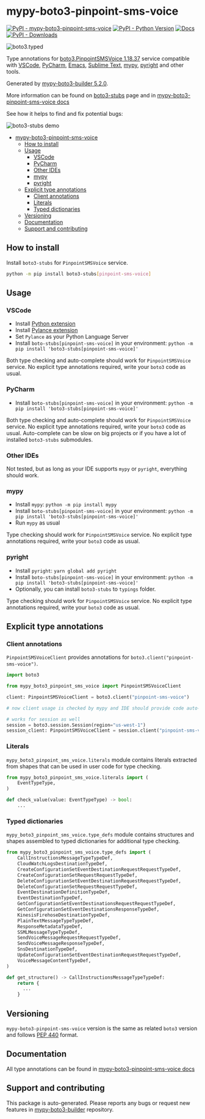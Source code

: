 <a id="mypy-boto3-pinpoint-sms-voice"></a>

# mypy-boto3-pinpoint-sms-voice

[![PyPI - mypy-boto3-pinpoint-sms-voice](https://img.shields.io/pypi/v/mypy-boto3-pinpoint-sms-voice.svg?color=blue)](https://pypi.org/project/mypy-boto3-pinpoint-sms-voice)
[![PyPI - Python Version](https://img.shields.io/pypi/pyversions/mypy-boto3-pinpoint-sms-voice.svg?color=blue)](https://pypi.org/project/mypy-boto3-pinpoint-sms-voice)
[![Docs](https://img.shields.io/readthedocs/mypy-boto3-builder.svg?color=blue)](https://mypy-boto3-builder.readthedocs.io/)
[![PyPI - Downloads](https://img.shields.io/pypi/dw/mypy-boto3-pinpoint-sms-voice?color=blue)](https://pypistats.org/packages/mypy-boto3-pinpoint-sms-voice)

![boto3.typed](https://github.com/vemel/mypy_boto3_builder/raw/master/logo.png)

Type annotations for
[boto3.PinpointSMSVoice 1.18.37](https://boto3.amazonaws.com/v1/documentation/api/1.18.37/reference/services/pinpoint-sms-voice.html#PinpointSMSVoice)
service compatible with [VSCode](https://code.visualstudio.com/),
[PyCharm](https://www.jetbrains.com/pycharm/),
[Emacs](https://www.gnu.org/software/emacs/),
[Sublime Text](https://www.sublimetext.com/),
[mypy](https://github.com/python/mypy),
[pyright](https://github.com/microsoft/pyright) and other tools.

Generated by
[mypy-boto3-builder 5.2.0](https://github.com/vemel/mypy_boto3_builder).

More information can be found on
[boto3-stubs](https://pypi.org/project/boto3-stubs/) page and in
[mypy-boto3-pinpoint-sms-voice docs](https://vemel.github.io/boto3_stubs_docs/mypy_boto3_pinpoint_sms_voice/)

See how it helps to find and fix potential bugs:

![boto3-stubs demo](https://github.com/vemel/mypy_boto3_builder/raw/master/demo.gif)

- [mypy-boto3-pinpoint-sms-voice](#mypy-boto3-pinpoint-sms-voice)
  - [How to install](#how-to-install)
  - [Usage](#usage)
    - [VSCode](#vscode)
    - [PyCharm](#pycharm)
    - [Other IDEs](#other-ides)
    - [mypy](#mypy)
    - [pyright](#pyright)
  - [Explicit type annotations](#explicit-type-annotations)
    - [Client annotations](#client-annotations)
    - [Literals](#literals)
    - [Typed dictionaries](#typed-dictionaries)
  - [Versioning](#versioning)
  - [Documentation](#documentation)
  - [Support and contributing](#support-and-contributing)

<a id="how-to-install"></a>

## How to install

Install `boto3-stubs` for `PinpointSMSVoice` service.

```bash
python -m pip install boto3-stubs[pinpoint-sms-voice]
```

<a id="usage"></a>

## Usage

<a id="vscode"></a>

### VSCode

- Install
  [Python extension](https://marketplace.visualstudio.com/items?itemName=ms-python.python)
- Install
  [Pylance extension](https://marketplace.visualstudio.com/items?itemName=ms-python.vscode-pylance)
- Set `Pylance` as your Python Language Server
- Install `boto-stubs[pinpoint-sms-voice]` in your environment:
  `python -m pip install 'boto3-stubs[pinpoint-sms-voice]'`

Both type checking and auto-complete should work for `PinpointSMSVoice`
service. No explicit type annotations required, write your `boto3` code as
usual.

<a id="pycharm"></a>

### PyCharm

- Install `boto-stubs[pinpoint-sms-voice]` in your environment:
  `python -m pip install 'boto3-stubs[pinpoint-sms-voice]'`

Both type checking and auto-complete should work for `PinpointSMSVoice`
service. No explicit type annotations required, write your `boto3` code as
usual. Auto-complete can be slow on big projects or if you have a lot of
installed `boto3-stubs` submodules.

<a id="other-ides"></a>

### Other IDEs

Not tested, but as long as your IDE supports `mypy` or `pyright`, everything
should work.

<a id="mypy"></a>

### mypy

- Install `mypy`: `python -m pip install mypy`
- Install `boto-stubs[pinpoint-sms-voice]` in your environment:
  `python -m pip install 'boto3-stubs[pinpoint-sms-voice]'`
- Run `mypy` as usual

Type checking should work for `PinpointSMSVoice` service. No explicit type
annotations required, write your `boto3` code as usual.

<a id="pyright"></a>

### pyright

- Install `pyright`: `yarn global add pyright`
- Install `boto-stubs[pinpoint-sms-voice]` in your environment:
  `python -m pip install 'boto3-stubs[pinpoint-sms-voice]'`
- Optionally, you can install `boto3-stubs` to `typings` folder.

Type checking should work for `PinpointSMSVoice` service. No explicit type
annotations required, write your `boto3` code as usual.

<a id="explicit-type-annotations"></a>

## Explicit type annotations

<a id="client-annotations"></a>

### Client annotations

`PinpointSMSVoiceClient` provides annotations for
`boto3.client("pinpoint-sms-voice")`.

```python
import boto3

from mypy_boto3_pinpoint_sms_voice import PinpointSMSVoiceClient

client: PinpointSMSVoiceClient = boto3.client("pinpoint-sms-voice")

# now client usage is checked by mypy and IDE should provide code auto-complete

# works for session as well
session = boto3.session.Session(region="us-west-1")
session_client: PinpointSMSVoiceClient = session.client("pinpoint-sms-voice")
```

<a id="literals"></a>

### Literals

`mypy_boto3_pinpoint_sms_voice.literals` module contains literals extracted
from shapes that can be used in user code for type checking.

```python
from mypy_boto3_pinpoint_sms_voice.literals import (
    EventTypeType,
)

def check_value(value: EventTypeType) -> bool:
    ...
```

<a id="typed-dictionaries"></a>

### Typed dictionaries

`mypy_boto3_pinpoint_sms_voice.type_defs` module contains structures and shapes
assembled to typed dictionaries for additional type checking.

```python
from mypy_boto3_pinpoint_sms_voice.type_defs import (
    CallInstructionsMessageTypeTypeDef,
    CloudWatchLogsDestinationTypeDef,
    CreateConfigurationSetEventDestinationRequestRequestTypeDef,
    CreateConfigurationSetRequestRequestTypeDef,
    DeleteConfigurationSetEventDestinationRequestRequestTypeDef,
    DeleteConfigurationSetRequestRequestTypeDef,
    EventDestinationDefinitionTypeDef,
    EventDestinationTypeDef,
    GetConfigurationSetEventDestinationsRequestRequestTypeDef,
    GetConfigurationSetEventDestinationsResponseTypeDef,
    KinesisFirehoseDestinationTypeDef,
    PlainTextMessageTypeTypeDef,
    ResponseMetadataTypeDef,
    SSMLMessageTypeTypeDef,
    SendVoiceMessageRequestRequestTypeDef,
    SendVoiceMessageResponseTypeDef,
    SnsDestinationTypeDef,
    UpdateConfigurationSetEventDestinationRequestRequestTypeDef,
    VoiceMessageContentTypeDef,
)

def get_structure() -> CallInstructionsMessageTypeTypeDef:
    return {
      ...
    }
```

<a id="versioning"></a>

## Versioning

`mypy-boto3-pinpoint-sms-voice` version is the same as related `boto3` version
and follows [PEP 440](https://www.python.org/dev/peps/pep-0440/) format.

<a id="documentation"></a>

## Documentation

All type annotations can be found in
[mypy-boto3-pinpoint-sms-voice docs](https://vemel.github.io/boto3_stubs_docs/mypy_boto3_pinpoint_sms_voice/)

<a id="support-and-contributing"></a>

## Support and contributing

This package is auto-generated. Please reports any bugs or request new features
in [mypy-boto3-builder](https://github.com/vemel/mypy_boto3_builder/issues/)
repository.
